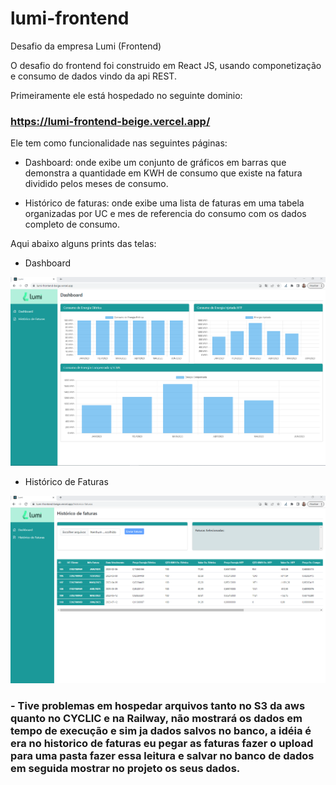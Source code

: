 # lumi-frontend
Desafio da empresa Lumi (Frontend)

O desafio do frontend foi construido em React JS, usando componetização e consumo de dados vindo da api REST.

Primeiramente ele está hospedado no seguinte dominio:
### https://lumi-frontend-beige.vercel.app/

Ele tem como funcionalidade nas seguintes páginas:

- Dashboard: onde exibe um conjunto de gráficos em barras que demonstra a quantidade em KWH de consumo que existe na fatura dividido pelos meses de consumo.

- Histórico de faturas: onde exibe uma lista de faturas em uma tabela organizadas por UC e mes de referencia do consumo com os dados completo de consumo.


Aqui abaixo alguns prints das telas:

 - Dashboard

![Alt text](image.png)

 - Histórico de Faturas

 ![Alt text](image-1.png)


 ### - Tive problemas em hospedar arquivos tanto no S3 da aws quanto no CYCLIC e na Railway, não mostrará os dados em tempo de execução e sim ja dados salvos no banco, a idéia é era no historico de faturas eu pegar as faturas fazer o upload para uma pasta fazer essa leitura e salvar no banco de dados em seguida mostrar no projeto os seus dados.